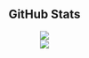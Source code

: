 ## <div align="center">GitHub Stats</div>

<div align="center">
  <img src="https://github-readme-stats-irunil6s-projects.vercel.app//api/top-langs/?username=irunil6&layout=donut&hide=html&theme=transparent&text_color=7a7a7a" />
</div>

<div align="center">
  <img src="https://github-readme-stats.vercel.app/api?username=irunil6&theme=transparent&show_icons=true&count_privete=true&include_all_commits=true&text_color=7a7a7a"/>
</div>

<!--
**IruNil6/IruNil6** is a ✨ _special_ ✨ repository because its `README.md` (this file) appears on your GitHub profile.

Here are some ideas to get you started:

- 🔭 I’m currently working on ...
- 🌱 I’m currently learning ...
- 👯 I’m looking to collaborate on ...
- 🤔 I’m looking for help with ...
- 💬 Ask me about ...
- 📫 How to reach me: ...
- 😄 Pronouns: ...
- ⚡ Fun fact: ...
-->
